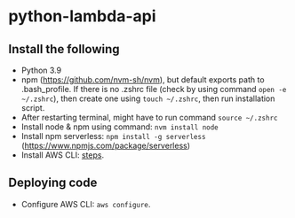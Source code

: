 # python-lambda-api

## Install the following
- Python 3.9
- npm (https://github.com/nvm-sh/nvm), but default exports path to .bash_profile. If there is no .zshrc file (check by using command ```open -e ~/.zshrc```), then create one using ```touch ~/.zshrc```, then run installation script.
- After restarting terminal, might have to run command ```source ~/.zshrc```
- Install node & npm using command: ```nvm install node```
- Install npm serverless: ```npm install -g serverless``` (https://www.npmjs.com/package/serverless)
- Install AWS CLI: [steps](https://docs.aws.amazon.com/cli/latest/userguide/getting-started-install.html).

## Deploying code
- Configure AWS CLI: ```aws configure```.
